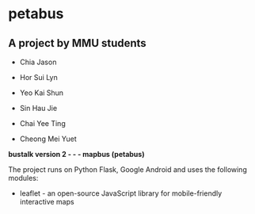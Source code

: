 # petabus
## A project by MMU students

- Chia Jason

- Hor Sui Lyn

- Yeo Kai Shun

- Sin Hau Jie

- Chai Yee Ting

- Cheong Mei Yuet
    
**bustalk version 2 - - - mapbus (petabus)**

The project runs on Python Flask, Google Android and uses the following modules:

* leaflet - an open-source JavaScript library for mobile-friendly interactive maps
